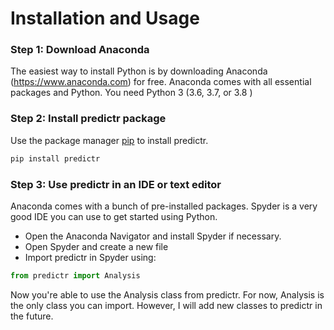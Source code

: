 # Installation and Usage
### Step 1: Download Anaconda
The easiest way to install Python is by downloading Anaconda (https://www.anaconda.com) for free. Anaconda comes with all essential packages and Python. You need Python 3 (3.6, 3.7, or 3.8 )
### Step 2: Install predictr package
Use the package manager [pip](https://pip.pypa.io/en/stable/) to install predictr.
```bash
pip install predictr
```
### Step 3: Use predictr in an IDE or text editor
Anaconda comes with a bunch of pre-installed packages. Spyder is a very good IDE you can use to get started using Python.

- Open the Anaconda Navigator and install Spyder if necessary.
- Open Spyder and create a new file
- Import predictr in Spyder using:
```python
from predictr import Analysis
```
Now you're able to use the Analysis class from predictr. For now, Analysis is the only class you can import. However, I will add new classes to predictr in the future.
